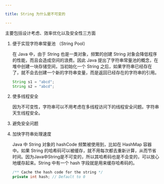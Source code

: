 ```yaml
---

title: String 为什么是不可变的

---
```


主要包括设计考虑、效率优化以及安全性三方面

1. 便于实现字符串常量池 （String Pool）

   在 Java 中，由于 String 也是一类对象，频繁的创建 String 对象会降低程序的性能，而且会造成空间的浪费。因此 Java  提出了字符串常量池的概念，在堆中创建一块存储空间，当初始化一个 String 之后，如果字符串已经存在了，就不会去创建一个新的字符串变量，而是返回已经存在的字符串的引用。

   ```java
   String s1 = "abcd";
   String s2 = "abcd";
   ```

2. 使多线程安全

   因为不可变性，字符串可以不用考虑在多线程访问下的线程安全问题。字符串天生线程安全。

3. 避免安全问题

4. 加快字符串处理速度

   Java 中 String 对象的 hashCode 频繁被使用到，比如在 HashMap 容器中。如果 String 的哈希码可以被缓存，就不用每次都去重新计算，从而节省时间。因为Java中String是不可变的，所以其哈希码也是不会变的，可以放心地缓存起来。String 中有一个 hash 字段就是用来缓存哈希码的。

   ```java
   /** Cache the hash code for the string */
   private int hash; // Default to 0
   ```

   

